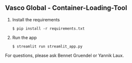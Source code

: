 Vasco Global - Container-Loading-Tool
-------------------------------------

1. Install the requirements

   ```
   $ pip install -r requirements.txt
   ```

2. Run the app

   ```
   $ streamlit run streamlit_app.py
   ```

For questions, please ask Bennet Gruendel or Yannik Laux.
